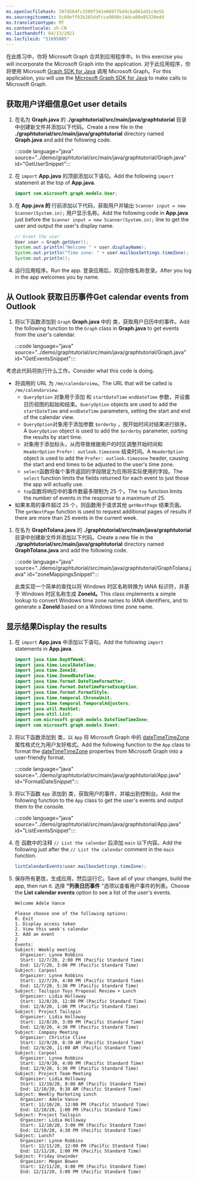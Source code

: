 ```yaml
---
ms.openlocfilehash: 397d564fc3389f341e06977bd4cba861dd1c9e5b
ms.sourcegitcommit: 5c09eff01b265ddfcca9090c14dca80a95320edd
ms.translationtype: MT
ms.contentlocale: zh-CN
ms.lasthandoff: 04/13/2021
ms.locfileid: "51695805"
---
```

<!-- markdownlint-disable MD002 MD041 -->

<span data-ttu-id="5924d-101">在此练习中，你将 Microsoft Graph 合并到应用程序中。</span><span class="sxs-lookup"><span data-stu-id="5924d-101">In this exercise you will incorporate the Microsoft Graph into the application.</span></span> <span data-ttu-id="5924d-102">对于此应用程序，你将使用 Microsoft [Graph SDK for Java](https://github.com/microsoftgraph/msgraph-sdk-java) 调用 Microsoft Graph。</span><span class="sxs-lookup"><span data-stu-id="5924d-102">For this application, you will use the [Microsoft Graph SDK for Java](https://github.com/microsoftgraph/msgraph-sdk-java) to make calls to Microsoft Graph.</span></span>

## <a name="get-user-details"></a><span data-ttu-id="5924d-103">获取用户详细信息</span><span class="sxs-lookup"><span data-stu-id="5924d-103">Get user details</span></span>

1. <span data-ttu-id="5924d-104">在名为 **Graph.java** 的 **./graphtutorial/src/main/java/graphtutorial** 目录中创建新文件并添加以下代码。</span><span class="sxs-lookup"><span data-stu-id="5924d-104">Create a new file in the **./graphtutorial/src/main/java/graphtutorial** directory named **Graph.java** and add the following code.</span></span>

    :::code language="java" source="../demo/graphtutorial/src/main/java/graphtutorial/Graph.java" id="GetUserSnippet":::

1. <span data-ttu-id="5924d-105">在 `import` **App.java** 的顶部添加以下语句。</span><span class="sxs-lookup"><span data-stu-id="5924d-105">Add the following `import` statement at the top of **App.java**.</span></span>

    ```java
    import com.microsoft.graph.models.User;
    ```

1. <span data-ttu-id="5924d-106">在 **App.java 的** 行前添加以下代码，获取用户并输出 `Scanner input = new Scanner(System.in);` 用户显示名称。</span><span class="sxs-lookup"><span data-stu-id="5924d-106">Add the following code in **App.java** just before the `Scanner input = new Scanner(System.in);` line to get the user and output the user's display name.</span></span>

    ```java
    // Greet the user
    User user = Graph.getUser();
    System.out.println("Welcome " + user.displayName);
    System.out.println("Time zone: " + user.mailboxSettings.timeZone);
    System.out.println();
    ```

1. <span data-ttu-id="5924d-107">运行应用程序。</span><span class="sxs-lookup"><span data-stu-id="5924d-107">Run the app.</span></span> <span data-ttu-id="5924d-108">登录应用后，欢迎你按名称登录。</span><span class="sxs-lookup"><span data-stu-id="5924d-108">After you log in the app welcomes you by name.</span></span>

## <a name="get-calendar-events-from-outlook"></a><span data-ttu-id="5924d-109">从 Outlook 获取日历事件</span><span class="sxs-lookup"><span data-stu-id="5924d-109">Get calendar events from Outlook</span></span>

1. <span data-ttu-id="5924d-110">将以下函数添加到 `Graph` **Graph.java** 中的 类，获取用户日历中的事件。</span><span class="sxs-lookup"><span data-stu-id="5924d-110">Add the following function to the `Graph` class in **Graph.java** to get events from the user's calendar.</span></span>

    :::code language="java" source="../demo/graphtutorial/src/main/java/graphtutorial/Graph.java" id="GetEventsSnippet":::

<span data-ttu-id="5924d-111">考虑此代码将执行什么工作。</span><span class="sxs-lookup"><span data-stu-id="5924d-111">Consider what this code is doing.</span></span>

- <span data-ttu-id="5924d-112">将调用的 URL 为 `/me/calendarview`。</span><span class="sxs-lookup"><span data-stu-id="5924d-112">The URL that will be called is `/me/calendarview`.</span></span>
  - <span data-ttu-id="5924d-113">`QueryOption` 对象用于添加 和 `startDateTime` `endDateTime` 参数，并设置日历视图的起始和结束。</span><span class="sxs-lookup"><span data-stu-id="5924d-113">`QueryOption` objects are used to add the `startDateTime` and `endDateTime` parameters, setting the start and end of the calendar view.</span></span>
  - <span data-ttu-id="5924d-114">`QueryOption`对象用于添加参数 `$orderby` ，按开始时间对结果进行排序。</span><span class="sxs-lookup"><span data-stu-id="5924d-114">A `QueryOption` object is used to add the `$orderby` parameter, sorting the results by start time.</span></span>
  - <span data-ttu-id="5924d-115">对象用于添加标头，从而导致根据用户的时区调整开始时间和 `HeaderOption` `Prefer: outlook.timezone` 结束时间。</span><span class="sxs-lookup"><span data-stu-id="5924d-115">A `HeaderOption` object is used to add the `Prefer: outlook.timezone` header, causing the start and end times to be adjusted to the user's time zone.</span></span>
  - <span data-ttu-id="5924d-116">`select`函数将每个事件返回的字段限定为应用将实际使用的字段。</span><span class="sxs-lookup"><span data-stu-id="5924d-116">The `select` function limits the fields returned for each event to just those the app will actually use.</span></span>
  - <span data-ttu-id="5924d-117">`top`函数将响应中的事件数最多限制为 25 个。</span><span class="sxs-lookup"><span data-stu-id="5924d-117">The `top` function limits the number of events in the response to a maximum of 25.</span></span>
- <span data-ttu-id="5924d-118">如果本周的事件超过 25 个，则函数用于请求其他 `getNextPage` 结果页面。</span><span class="sxs-lookup"><span data-stu-id="5924d-118">The `getNextPage` function is used to request additional pages of results if there are more than 25 events in the current week.</span></span>

1. <span data-ttu-id="5924d-119">在名为 **GraphToIana.java** 的 **./graphtutorial/src/main/java/graphtutorial** 目录中创建新文件并添加以下代码。</span><span class="sxs-lookup"><span data-stu-id="5924d-119">Create a new file in the **./graphtutorial/src/main/java/graphtutorial** directory named **GraphToIana.java** and add the following code.</span></span>

    :::code language="java" source="../demo/graphtutorial/src/main/java/graphtutorial/GraphToIana.java" id="zoneMappingsSnippet":::

    <span data-ttu-id="5924d-120">此类实现一个简单的查找以将 Windows 时区名称转换为 IANA 标识符，并基于 Windows 时区名称生成 **ZoneId。**</span><span class="sxs-lookup"><span data-stu-id="5924d-120">This class implements a simple lookup to convert Windows time zone names to IANA identifiers, and to generate a **ZoneId** based on a Windows time zone name.</span></span>

## <a name="display-the-results"></a><span data-ttu-id="5924d-121">显示结果</span><span class="sxs-lookup"><span data-stu-id="5924d-121">Display the results</span></span>

1. <span data-ttu-id="5924d-122">在 `import` **App.java** 中添加以下语句。</span><span class="sxs-lookup"><span data-stu-id="5924d-122">Add the following `import` statements in **App.java**.</span></span>

    ```java
    import java.time.DayOfWeek;
    import java.time.LocalDateTime;
    import java.time.ZoneId;
    import java.time.ZonedDateTime;
    import java.time.format.DateTimeFormatter;
    import java.time.format.DateTimeParseException;
    import java.time.format.FormatStyle;
    import java.time.temporal.ChronoUnit;
    import java.time.temporal.TemporalAdjusters;
    import java.util.HashSet;
    import java.util.List;
    import com.microsoft.graph.models.DateTimeTimeZone;
    import com.microsoft.graph.models.Event;
    ```

1. <span data-ttu-id="5924d-123">将以下函数添加到 类，以 `App` 将 Microsoft Graph 中的 [dateTimeTimeZone](/graph/api/resources/datetimetimezone?view=graph-rest-1.0) 属性格式化为用户友好格式。</span><span class="sxs-lookup"><span data-stu-id="5924d-123">Add the following function to the `App` class to format the [dateTimeTimeZone](/graph/api/resources/datetimetimezone?view=graph-rest-1.0) properties from Microsoft Graph into a user-friendly format.</span></span>

    :::code language="java" source="../demo/graphtutorial/src/main/java/graphtutorial/App.java" id="FormatDateSnippet":::

1. <span data-ttu-id="5924d-124">将以下函数 `App` 添加到 类，获取用户的事件，并输出到控制台。</span><span class="sxs-lookup"><span data-stu-id="5924d-124">Add the following function to the `App` class to get the user's events and output them to the console.</span></span>

    :::code language="java" source="../demo/graphtutorial/src/main/java/graphtutorial/App.java" id="ListEventsSnippet":::

1. <span data-ttu-id="5924d-125">在 函数中的注释 `// List the calendar` 后添加 `main` 以下内容。</span><span class="sxs-lookup"><span data-stu-id="5924d-125">Add the following just after the `// List the calendar` comment in the `main` function.</span></span>

    ```java
    listCalendarEvents(user.mailboxSettings.timeZone);
    ```

1. <span data-ttu-id="5924d-126">保存所有更改，生成应用，然后运行它。</span><span class="sxs-lookup"><span data-stu-id="5924d-126">Save all of your changes, build the app, then run it.</span></span> <span data-ttu-id="5924d-127">选择 **"列表日历事件** "选项以查看用户事件的列表。</span><span class="sxs-lookup"><span data-stu-id="5924d-127">Choose the **List calendar events** option to see a list of the user's events.</span></span>

    ```Shell
    Welcome Adele Vance

    Please choose one of the following options:
    0. Exit
    1. Display access token
    2. View this week's calendar
    3. Add an event
    2
    Events:
    Subject: Weekly meeting
      Organizer: Lynne Robbins
      Start: 12/7/20, 2:00 PM (Pacific Standard Time)
      End: 12/7/20, 3:00 PM (Pacific Standard Time)
    Subject: Carpool
      Organizer: Lynne Robbins
      Start: 12/7/20, 4:00 PM (Pacific Standard Time)
      End: 12/7/20, 5:30 PM (Pacific Standard Time)
    Subject: Tailspin Toys Proposal Review + Lunch
      Organizer: Lidia Holloway
      Start: 12/8/20, 12:00 PM (Pacific Standard Time)
      End: 12/8/20, 1:00 PM (Pacific Standard Time)
    Subject: Project Tailspin
      Organizer: Lidia Holloway
      Start: 12/8/20, 3:00 PM (Pacific Standard Time)
      End: 12/8/20, 4:30 PM (Pacific Standard Time)
    Subject: Company Meeting
      Organizer: Christie Cline
      Start: 12/9/20, 8:30 AM (Pacific Standard Time)
      End: 12/9/20, 11:00 AM (Pacific Standard Time)
    Subject: Carpool
      Organizer: Lynne Robbins
      Start: 12/9/20, 4:00 PM (Pacific Standard Time)
      End: 12/9/20, 5:30 PM (Pacific Standard Time)
    Subject: Project Team Meeting
      Organizer: Lidia Holloway
      Start: 12/10/20, 8:00 AM (Pacific Standard Time)
      End: 12/10/20, 9:30 AM (Pacific Standard Time)
    Subject: Weekly Marketing Lunch
      Organizer: Adele Vance
      Start: 12/10/20, 12:00 PM (Pacific Standard Time)
      End: 12/10/20, 1:00 PM (Pacific Standard Time)
    Subject: Project Tailspin
      Organizer: Lidia Holloway
      Start: 12/10/20, 3:00 PM (Pacific Standard Time)
      End: 12/10/20, 4:30 PM (Pacific Standard Time)
    Subject: Lunch?
      Organizer: Lynne Robbins
      Start: 12/11/20, 12:00 PM (Pacific Standard Time)
      End: 12/11/20, 1:00 PM (Pacific Standard Time)
    Subject: Friday Unwinder
      Organizer: Megan Bowen
      Start: 12/11/20, 4:00 PM (Pacific Standard Time)
      End: 12/11/20, 5:00 PM (Pacific Standard Time)
    ```
